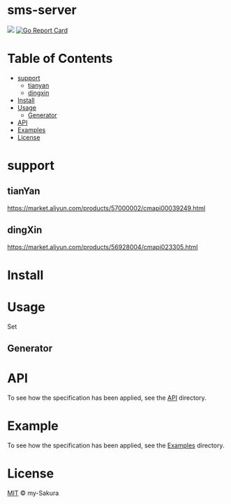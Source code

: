 # sms-server 

<a href = https://www.github.com/my-sakura/sms-server><img src = "https://img.shields.io/badge/readme%20style-standard-green"></a>
[![Go Report Card](https://goreportcard.com/badge/github.com/my-sakura/sms-server)](https://goreportcard.com/report/github.com/my-sakura/sms-server)

# Table of Contents

- [support](https://github.com/my-Sakura/sms-server#support)
  - [tianyan]()
  - [dingxin]()
- [Install](https://github.com/my-Sakura/sms-server#install)
- [Usage](https://github.com/my-Sakura/sms-server#usage)
  - [Generator](https://github.com/my-sakura/sms-server)
- [API](https://github.com/my-Sakura/sms-server#api)
- [Examples](https://github.com/my-Sakura/sms-server#example)
- [License](https://github.com/my-Sakura/sms-server#license)

# support
## tianYan

  https://market.aliyun.com/products/57000002/cmapi00039249.html
## dingXin

  https://market.aliyun.com/products/56928004/cmapi023305.html
  
# Install

# Usage

Set

## Generator

# API

To see how the specification has been applied, see the [API](https://github.com/my-Sakura/sms-server/tree/main/api) directory.

# Example

To see how the specification has been applied, see the [Examples](https://github.com/my-Sakura/sms-server/tree/main/examples) directory.

# License

[MIT](https://github.com/my-Sakura/sms-server/blob/main/LICENSE) © my-Sakura

